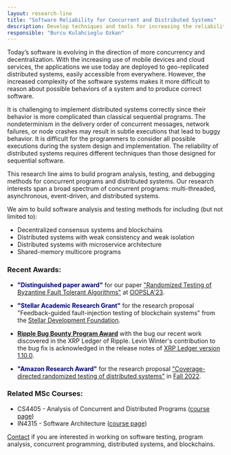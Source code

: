 ```yaml
---
layout: research-line
title: "Software Reliability for Concurrent and Distributed Systems"
description: Develop techniques and tools for increasing the reliability of concurrent and distributed systems.
responsible: "Burcu Kulahcioglu Ozkan"
---
```


Today’s software is evolving in the direction of more concurrency and decentralization. With the increasing use of mobile devices and cloud services, the applications we use today are deployed to geo-replicated distributed systems, easily accessible from everywhere. However, the increased complexity of the software systems makes it more difficult to reason about possible behaviors of a system and to produce correct software.

It is challenging to implement distributed systems correctly since their behavior is more complicated than classical sequential programs. The nondeterminism in the delivery order of concurrent messages, network failures, or node crashes may result in subtle executions that lead to buggy behavior. It is difficult for the programmers to consider all possible executions during the system design and implementation. The reliability of distributed systems requires different techniques than those designed for sequential software. 

This research line aims to build program analysis, testing, and debugging methods for concurrent programs and distributed systems. Our research interests span a broad spectrum of concurrent programs: multi-threaded, asynchronous, event-driven, and distributed systems. 

We aim to build software analysis and testing methods for including (but not limited to):

* Decentralized consensus systems and blockchains 
* Distributed systems with weak consistency and weak isolation 
* Distributed systems with microservice architecture
* Shared-memory multicore programs



### Recent Awards:

* <span style="color:#000080">**"Distinguished paper award"**</span> for our paper ["Randomized Testing of Byzantine Fault Tolerant Algorithms"](https://dl.acm.org/doi/abs/10.1145/3586053) at [OOPSLA'23](https://2023.splashcon.org/track/splash-2023-oopsla).


* <span style="color:#000080">**"Stellar Academic Research Grant"**</span> for the research proposal "Feedback-guided fault-injection testing of blockchain systems" from the [Stellar Development Foundation](https://stellar.org/foundation). 

* **[Ripple Bug Bounty Program Award](https://ripple.com/legal/bug-bounty/)** with the bug our recent work discovered in the XRP Ledger of Ripple. Levin Winter's contribution to the bug fix is acknowledged in the release notes of [XRP Ledger version 1.10.0](https://xrpl.org/blog/2023/rippled-1.10.0.html).

* <span style="color:#000080">**"Amazon Research Award"**</span> for the research proposal ["Coverage-directed randomized testing of distributed systems"](https://www.amazon.science/research-awards/recipients/burcu-kulahcioglu-ozkan) in [Fall 2022](https://www.amazon.science/research-awards/program-updates/79-amazon-research-awards-recipients-announced).

### Related MSc Courses:

* CS4405 - Analysis of Concurrent and Distributed Programs ([course page](https://cs4405.github.io/))
* IN4315 - Software Architecture ([course page](https://se.ewi.tudelft.nl/delftswa/index.html))


[Contact](mailto:b.ozkan@tudelft.nl) if you are interested in working on software testing, program analysis, concurrent programming, distributed systems, and blockchains.

<!--
The research is related to the work in the [CI4SE]({% link _researchlines/ci4se.md %}), [Software Engineering for Fintech](https://se.ewi.tudelft.nl/research-lines/se-for-fintech/), and [Software Quality](https://se.ewi.tudelft.nl/research-lines/software-quality/) research lines. -->



